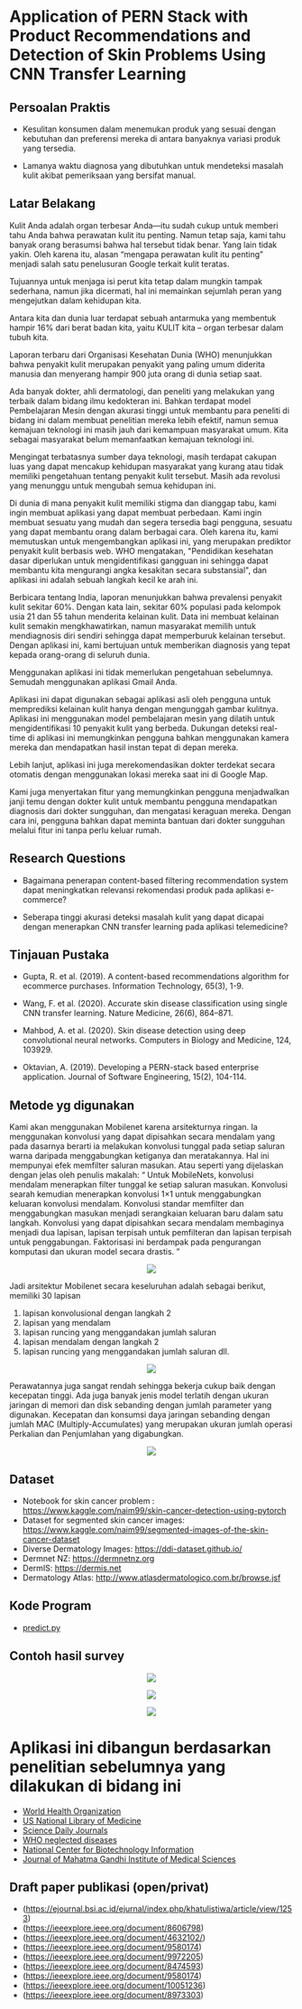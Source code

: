 # Application of PERN Stack with Product Recommendations and Detection of Skin Problems Using CNN Transfer Learning

## Persoalan Praktis

- Kesulitan konsumen dalam menemukan produk yang sesuai dengan kebutuhan dan preferensi mereka di antara banyaknya variasi produk yang tersedia.

- Lamanya waktu diagnosa yang dibutuhkan untuk mendeteksi masalah kulit akibat pemeriksaan yang bersifat manual.

## Latar Belakang

Kulit Anda adalah organ terbesar Anda—itu sudah cukup untuk memberi tahu Anda bahwa perawatan kulit itu penting. Namun tetap saja, kami tahu banyak orang berasumsi bahwa hal tersebut tidak benar. Yang lain tidak yakin. Oleh karena itu, alasan “mengapa perawatan kulit itu penting” menjadi salah satu penelusuran Google terkait kulit teratas.

Tujuannya untuk menjaga isi perut kita tetap dalam mungkin tampak sederhana, namun jika dicermati, hal ini memainkan sejumlah peran yang mengejutkan dalam kehidupan kita.

Antara kita dan dunia luar terdapat sebuah antarmuka yang membentuk hampir 16% dari berat badan kita, yaitu KULIT kita – organ terbesar dalam tubuh kita.

Laporan terbaru dari Organisasi Kesehatan Dunia (WHO) menunjukkan bahwa penyakit kulit merupakan penyakit yang paling umum diderita manusia dan menyerang hampir 900 juta orang di dunia setiap saat.

Ada banyak dokter, ahli dermatologi, dan peneliti yang melakukan yang terbaik dalam bidang ilmu kedokteran ini. Bahkan terdapat model Pembelajaran Mesin dengan akurasi tinggi untuk membantu para peneliti di bidang ini dalam membuat penelitian mereka lebih efektif, namun semua kemajuan teknologi ini masih jauh dari kemampuan masyarakat umum. Kita sebagai masyarakat belum memanfaatkan kemajuan teknologi ini.

Mengingat terbatasnya sumber daya teknologi, masih terdapat cakupan luas yang dapat mencakup kehidupan masyarakat yang kurang atau tidak memiliki pengetahuan tentang penyakit kulit tersebut. Masih ada revolusi yang menunggu untuk mengubah semua kehidupan ini.

Di dunia di mana penyakit kulit memiliki stigma dan dianggap tabu, kami ingin membuat aplikasi yang dapat membuat perbedaan. Kami ingin membuat sesuatu yang mudah dan segera tersedia bagi pengguna, sesuatu yang dapat membantu orang dalam berbagai cara. Oleh karena itu, kami memutuskan untuk mengembangkan aplikasi ini, yang merupakan prediktor penyakit kulit berbasis web. WHO mengatakan, "Pendidikan kesehatan dasar diperlukan untuk mengidentifikasi gangguan ini sehingga dapat membantu kita mengurangi angka kesakitan secara substansial", dan aplikasi ini adalah sebuah langkah kecil ke arah ini.

Berbicara tentang India, laporan menunjukkan bahwa prevalensi penyakit kulit sekitar 60%. Dengan kata lain, sekitar 60% populasi pada kelompok usia 21 dan 55 tahun menderita kelainan kulit. Data ini membuat kelainan kulit semakin mengkhawatirkan, namun masyarakat memilih untuk mendiagnosis diri sendiri sehingga dapat memperburuk kelainan tersebut. Dengan aplikasi ini, kami bertujuan untuk memberikan diagnosis yang tepat kepada orang-orang di seluruh dunia.

Menggunakan aplikasi ini tidak memerlukan pengetahuan sebelumnya. Semudah menggunakan aplikasi Gmail Anda.

Aplikasi ini dapat digunakan sebagai aplikasi asli oleh pengguna untuk memprediksi kelainan kulit hanya dengan mengunggah gambar kulitnya. Aplikasi ini menggunakan model pembelajaran mesin yang dilatih untuk mengidentifikasi 10 penyakit kulit yang berbeda. Dukungan deteksi real-time di aplikasi ini memungkinkan pengguna bahkan menggunakan kamera mereka dan mendapatkan hasil instan tepat di depan mereka.

Lebih lanjut, aplikasi ini juga merekomendasikan dokter terdekat secara otomatis dengan menggunakan lokasi mereka saat ini di Google Map.

Kami juga menyertakan fitur yang memungkinkan pengguna menjadwalkan janji temu dengan dokter kulit untuk membantu pengguna mendapatkan diagnosis dari dokter sungguhan, dan mengatasi keraguan mereka. Dengan cara ini, pengguna bahkan dapat meminta bantuan dari dokter sungguhan melalui fitur ini tanpa perlu keluar rumah.

## Research Questions

- Bagaimana penerapan content-based filtering recommendation system dapat meningkatkan relevansi rekomendasi produk pada aplikasi e-commerce?

- Seberapa tinggi akurasi deteksi masalah kulit yang dapat dicapai dengan menerapkan CNN transfer learning pada aplikasi telemedicine?

## Tinjauan Pustaka

- Gupta, R. et al. (2019). A content-based recommendations algorithm for ecommerce purchases. Information Technology, 65(3), 1-9.

- Wang, F. et al. (2020). Accurate skin disease classification using single CNN transfer learning. Nature Medicine, 26(6), 864–871.

- Mahbod, A. et al. (2020). Skin disease detection using deep convolutional neural networks. Computers in Biology and Medicine, 124, 103929.

- Oktavian, A. (2019). Developing a PERN-stack based enterprise application. Journal of Software Engineering, 15(2), 104-114.

## ⁠Metode yg digunakan

Kami akan menggunakan Mobilenet karena arsitekturnya ringan. Ia menggunakan konvolusi yang dapat dipisahkan secara mendalam yang pada dasarnya berarti ia melakukan konvolusi tunggal pada setiap saluran warna daripada menggabungkan ketiganya dan meratakannya. Hal ini mempunyai efek memfilter saluran masukan. Atau seperti yang dijelaskan dengan jelas oleh penulis makalah: “ Untuk MobileNets, konvolusi mendalam menerapkan filter tunggal ke setiap saluran masukan. Konvolusi searah kemudian menerapkan konvolusi 1×1 untuk menggabungkan keluaran konvolusi mendalam. Konvolusi standar memfilter dan menggabungkan masukan menjadi serangkaian keluaran baru dalam satu langkah. Konvolusi yang dapat dipisahkan secara mendalam membaginya menjadi dua lapisan, lapisan terpisah untuk pemfilteran dan lapisan terpisah untuk penggabungan. Faktorisasi ini berdampak pada pengurangan komputasi dan ukuran model secara drastis. ”

<p align="center"><img src="https://miro.medium.com/v2/resize:fit:640/format:webp/1*L97mX8J7dBNPtRwb5VwqUw.png"></p>

Jadi arsitektur Mobilenet secara keseluruhan adalah sebagai berikut, memiliki 30 lapisan

1. lapisan konvolusional dengan langkah 2
2. lapisan yang mendalam
3. lapisan runcing yang menggandakan jumlah saluran
4. lapisan mendalam dengan langkah 2
5. lapisan runcing yang menggandakan jumlah saluran
   dll.

<p align="center"><img src="https://miro.medium.com/v2/resize:fit:640/format:webp/1*lrxsPkbVrrIPVmr7jy-noA.png"></p>

Perawatannya juga sangat rendah sehingga bekerja cukup baik dengan kecepatan tinggi. Ada juga banyak jenis model terlatih dengan ukuran jaringan di memori dan disk sebanding dengan jumlah parameter yang digunakan. Kecepatan dan konsumsi daya jaringan sebanding dengan jumlah MAC (Multiply-Accumulates) yang merupakan ukuran jumlah operasi Perkalian dan Penjumlahan yang digabungkan.

<p align="center"><img src="https://miro.medium.com/v2/resize:fit:720/format:webp/1*XeJGMg7siqgjI6kQ3gke9A.png"></p>

## Dataset

- Notebook for skin cancer problem : https://www.kaggle.com/naim99/skin-cancer-detection-using-pytorch
- Dataset for segmented skin cancer images: https://www.kaggle.com/naim99/segmented-images-of-the-skin-cancer-dataset
- Diverse Dermatology Images: https://ddi-dataset.github.io/
- Dermnet NZ: https://dermnetnz.org
- DermIS: https://dermis.net
- Dermatology Atlas: http://www.atlasdermatologico.com.br/browse.jsf

## Kode Program

- [predict.py](https://github.com/honestyan/riset-informatika/blob/main/predict.py)

## Contoh hasil survey

<p align="center"><img src="https://raw.githubusercontent.com/ishubham21/infinity-skncure-angular/master/readme-assets/feedback1.png"></p>

<p align="center"><img src="https://raw.githubusercontent.com/ishubham21/infinity-skncure-angular/master/readme-assets/feedback2.png"></p>

<p align="center"><img src="https://raw.githubusercontent.com/ishubham21/infinity-skncure-angular/master/readme-assets/orgs.png"></p>

# Aplikasi ini dibangun berdasarkan penelitian sebelumnya yang dilakukan di bidang ini

- [World Health Organization](https://apps.who.int/iris/bitstream/handle/10665/69229/WHO_FCH_CAH_05.12_eng.pdf?sequence=1&isAllowed=y)
- [US National Library of Medicine](https://www.ncbi.nlm.nih.gov/pmc/articles/PMC5718374/)
- [Science Daily Journals](https://www.sciencedaily.com/releases/2019/03/190320102041.htm#:~:text=The%20most%20common%20diagnoses%20were,of%20their%20abnormal%20skin%20findings.)
- [WHO neglected diseases](https://www.who.int/neglected_diseases/zoonoses/en/)
- [National Center for Biotechnology Information](https://pubmed.ncbi.nlm.nih.gov)
- [Journal of Mahatma Gandhi Institute of Medical Sciences](https://www.jmgims.co.in/article.asp?issn=0971-9903;year=2016;volume=21;issue=2;spage=111;epage=115;aulast=Jain)

## Draft paper publikasi (open/privat)

- (https://ejournal.bsi.ac.id/ejurnal/index.php/khatulistiwa/article/view/1253)
- (https://ieeexplore.ieee.org/document/8606798)
- (https://ieeexplore.ieee.org/document/4632102/)
- (https://ieeexplore.ieee.org/document/9580174)
- (https://ieeexplore.ieee.org/document/9972205)
- (https://ieeexplore.ieee.org/document/8474593)
- (https://ieeexplore.ieee.org/document/9580174)
- (https://ieeexplore.ieee.org/document/10051236)
- (https://ieeexplore.ieee.org/document/8973303)
